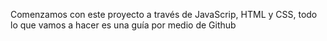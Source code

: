 Comenzamos con este proyecto a través de JavaScrip, HTML y CSS, todo lo que vamos a hacer es una guía por medio de Github 